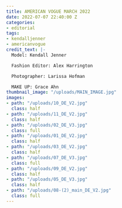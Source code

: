 ```yaml
---
title: AMERICAN VOGUE MARCH 2022
date: 2022-07-07 22:40:00 Z
categories:
- editorial
tags:
- kendalljenner
- americanvogue
credit_text: |-
  Model: Kendall Jenner

  Fashion Editor: Alex Harrington

  Photographer: Larissa Hofman

  MAKE UP: Grace Ahn
thumbnail_image: "/uploads/MAIN_IMAGE.jpg"
images:
- path: "/uploads/10_DE_V2.jpg"
  class: half
- path: "/uploads/11_DE_V2.jpg"
  class: half
- path: "/uploads/02_DE_V3.jpg"
  class: full
- path: "/uploads/01_DE_V2.jpg"
  class: half
- path: "/uploads/03_DE_V2.jpg"
  class: half
- path: "/uploads/07_DE_V3.jpg"
  class: full
- path: "/uploads/09_DE_V2.jpg"
  class: half
- path: "/uploads/05_DE_V3.jpg"
  class: half
- path: "/uploads/08-(2)_main_DE_V2.jpg"
  class: full
---
```


